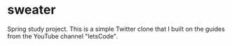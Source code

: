 # sweater
Spring study project.
This is a simple Twitter clone that I built 
on the guides from the YouTube channel "letsCode".
